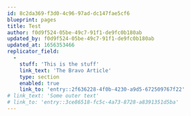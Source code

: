 ```yaml
---
id: 8c2da369-f3d0-4c96-97ad-dc147fae5cf6
blueprint: pages
title: Test
author: f0d9f524-05be-49c7-91f1-de9fc0b180ab
updated_by: f0d9f524-05be-49c7-91f1-de9fc0b180ab
updated_at: 1656353466
replicator_field:
  -
    stuff: 'This is the stuff'
    link_text: 'The Bravo Article'
    type: section
    enabled: true
    link_to: 'entry::2f636228-4f0b-4230-a9d5-672509767f22'
# link_text: 'Some outer text'
# link_to: 'entry::3ce86518-fc5c-4a73-8728-a8391351d5ba'
---
```

